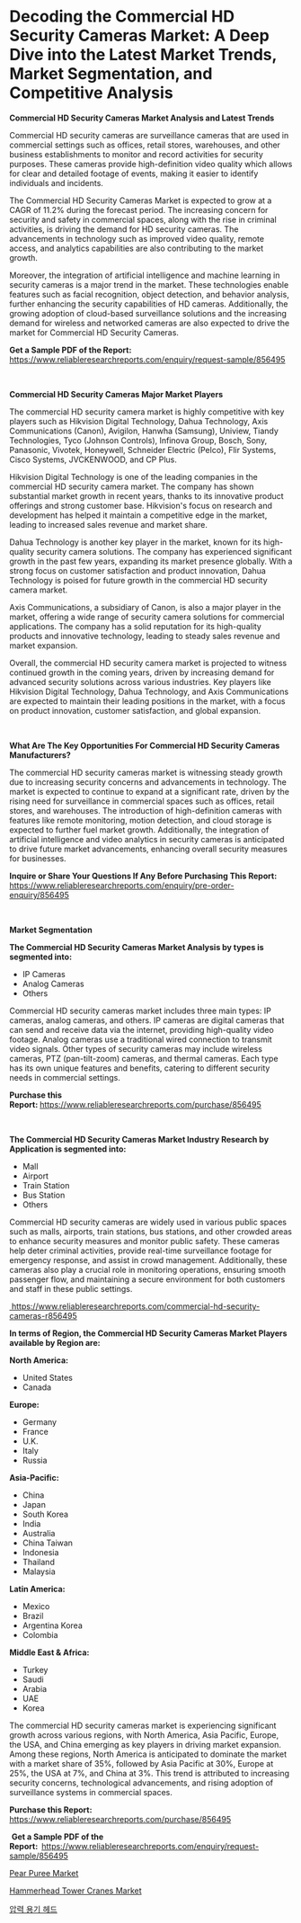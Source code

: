 <p><h1>Decoding the Commercial HD Security Cameras Market: A Deep Dive into the Latest Market Trends, Market Segmentation, and Competitive Analysis</h1></p><p><strong>Commercial HD Security Cameras Market Analysis and Latest Trends</strong></p>
<p><p>Commercial HD security cameras are surveillance cameras that are used in commercial settings such as offices, retail stores, warehouses, and other business establishments to monitor and record activities for security purposes. These cameras provide high-definition video quality which allows for clear and detailed footage of events, making it easier to identify individuals and incidents.</p><p>The Commercial HD Security Cameras Market is expected to grow at a CAGR of 11.2% during the forecast period. The increasing concern for security and safety in commercial spaces, along with the rise in criminal activities, is driving the demand for HD security cameras. The advancements in technology such as improved video quality, remote access, and analytics capabilities are also contributing to the market growth.</p><p>Moreover, the integration of artificial intelligence and machine learning in security cameras is a major trend in the market. These technologies enable features such as facial recognition, object detection, and behavior analysis, further enhancing the security capabilities of HD cameras. Additionally, the growing adoption of cloud-based surveillance solutions and the increasing demand for wireless and networked cameras are also expected to drive the market for Commercial HD Security Cameras.</p></p>
<p><strong>Get a Sample PDF of the Report:&nbsp;</strong> <a href="https://www.reliableresearchreports.com/enquiry/request-sample/856495">https://www.reliableresearchreports.com/enquiry/request-sample/856495</a></p>
<p>&nbsp;</p>
<p><strong>Commercial HD Security Cameras Major Market Players</strong></p>
<p><p>The commercial HD security camera market is highly competitive with key players such as Hikvision Digital Technology, Dahua Technology, Axis Communications (Canon), Avigilon, Hanwha (Samsung), Uniview, Tiandy Technologies, Tyco (Johnson Controls), Infinova Group, Bosch, Sony, Panasonic, Vivotek, Honeywell, Schneider Electric (Pelco), Flir Systems, Cisco Systems, JVCKENWOOD, and CP Plus.</p><p>Hikvision Digital Technology is one of the leading companies in the commercial HD security camera market. The company has shown substantial market growth in recent years, thanks to its innovative product offerings and strong customer base. Hikvision's focus on research and development has helped it maintain a competitive edge in the market, leading to increased sales revenue and market share.</p><p>Dahua Technology is another key player in the market, known for its high-quality security camera solutions. The company has experienced significant growth in the past few years, expanding its market presence globally. With a strong focus on customer satisfaction and product innovation, Dahua Technology is poised for future growth in the commercial HD security camera market.</p><p>Axis Communications, a subsidiary of Canon, is also a major player in the market, offering a wide range of security camera solutions for commercial applications. The company has a solid reputation for its high-quality products and innovative technology, leading to steady sales revenue and market expansion.</p><p>Overall, the commercial HD security camera market is projected to witness continued growth in the coming years, driven by increasing demand for advanced security solutions across various industries. Key players like Hikvision Digital Technology, Dahua Technology, and Axis Communications are expected to maintain their leading positions in the market, with a focus on product innovation, customer satisfaction, and global expansion.</p></p>
<p>&nbsp;</p>
<p><strong>What Are The Key Opportunities For Commercial HD Security Cameras Manufacturers?</strong></p>
<p><p>The commercial HD security cameras market is witnessing steady growth due to increasing security concerns and advancements in technology. The market is expected to continue to expand at a significant rate, driven by the rising need for surveillance in commercial spaces such as offices, retail stores, and warehouses. The introduction of high-definition cameras with features like remote monitoring, motion detection, and cloud storage is expected to further fuel market growth. Additionally, the integration of artificial intelligence and video analytics in security cameras is anticipated to drive future market advancements, enhancing overall security measures for businesses.</p></p>
<p><strong>Inquire or Share Your Questions If Any Before Purchasing This Report:</strong> <a href="https://www.reliableresearchreports.com/enquiry/pre-order-enquiry/856495">https://www.reliableresearchreports.com/enquiry/pre-order-enquiry/856495</a></p>
<p>&nbsp;</p>
<p><strong>Market Segmentation</strong></p>
<p><strong>The Commercial HD Security Cameras Market Analysis by types is segmented into:</strong></p>
<p><ul><li>IP Cameras</li><li>Analog Cameras</li><li>Others</li></ul></p>
<p><p>Commercial HD security cameras market includes three main types: IP cameras, analog cameras, and others. IP cameras are digital cameras that can send and receive data via the internet, providing high-quality video footage. Analog cameras use a traditional wired connection to transmit video signals. Other types of security cameras may include wireless cameras, PTZ (pan-tilt-zoom) cameras, and thermal cameras. Each type has its own unique features and benefits, catering to different security needs in commercial settings.</p></p>
<p><strong>Purchase this Report:&nbsp;</strong><a href="https://www.reliableresearchreports.com/purchase/856495">https://www.reliableresearchreports.com/purchase/856495</a></p>
<p>&nbsp;</p>
<p><strong>The Commercial HD Security Cameras Market Industry Research by Application is segmented into:</strong></p>
<p><ul><li>Mall</li><li>Airport</li><li>Train Station</li><li>Bus Station</li><li>Others</li></ul></p>
<p><p>Commercial HD security cameras are widely used in various public spaces such as malls, airports, train stations, bus stations, and other crowded areas to enhance security measures and monitor public safety. These cameras help deter criminal activities, provide real-time surveillance footage for emergency response, and assist in crowd management. Additionally, these cameras also play a crucial role in monitoring operations, ensuring smooth passenger flow, and maintaining a secure environment for both customers and staff in these public settings.</p></p>
<p><a href="https://www.reliableresearchreports.com/commercial-hd-security-cameras-r856495">&nbsp;https://www.reliableresearchreports.com/commercial-hd-security-cameras-r856495</a></p>
<p><strong>In terms of Region, the Commercial HD Security Cameras Market Players available by Region are:</strong></p>
<p>
    <p> <strong> North America: </strong>
        <ul>
            <li>United States</li>
            <li>Canada</li>
        </ul>
        </p> 
    <p> <strong> Europe: </strong>
        <ul>
            <li>Germany</li>
            <li>France</li>
            <li>U.K.</li>
            <li>Italy</li>
            <li>Russia</li>
        </ul>
        </p> 
    <p> <strong> Asia-Pacific: </strong>
        <ul>
            <li>China</li>
            <li>Japan</li>
            <li>South Korea</li>
            <li>India</li>
            <li>Australia</li>
            <li>China Taiwan</li>
            <li>Indonesia</li>
            <li>Thailand</li>
            <li>Malaysia</li>
        </ul>
        </p> 
    <p> <strong> Latin America: </strong>
        <ul>
            <li>Mexico</li>
            <li>Brazil</li>
            <li>Argentina Korea</li>
            <li>Colombia</li>
        </ul>
        </p> 
    <p> <strong> Middle East & Africa: </strong>
        <ul>
            <li>Turkey</li>
            <li>Saudi</li>
            <li>Arabia</li>
            <li>UAE</li>
            <li>Korea</li>
        </ul>
    </p>
    </p>
<p><p>The commercial HD security cameras market is experiencing significant growth across various regions, with North America, Asia Pacific, Europe, the USA, and China emerging as key players in driving market expansion. Among these regions, North America is anticipated to dominate the market with a market share of 35%, followed by Asia Pacific at 30%, Europe at 25%, the USA at 7%, and China at 3%. This trend is attributed to increasing security concerns, technological advancements, and rising adoption of surveillance systems in commercial spaces.</p></p>
<p><strong>Purchase this Report: </strong><a href="https://www.reliableresearchreports.com/purchase/856495">https://www.reliableresearchreports.com/purchase/856495</a></p>
<p>&nbsp;<strong>Get a Sample PDF of the Report:&nbsp;&nbsp;</strong><a href="https://www.reliableresearchreports.com/enquiry/request-sample/856495">https://www.reliableresearchreports.com/enquiry/request-sample/856495</a></p>
<p><strong></strong></p>
<p><p><a href="https://mire-aunt-385.notion.site/Pear-Puree-Market-Insight-Market-Trends-Growth-Forecasted-from-2024-TO-2031-b461d4ec6d074f7e9246f465f4c1d0c1">Pear Puree Market</a></p><p><a href="https://github.com/BryceTownsendr/Market-Research-Report-List-4/blob/main/hammerhead-tower-cranes-market.md">Hammerhead Tower Cranes Market</a></p><p><a href="https://github.com/xvz497517413/Market-Research-Report-List-1/blob/main/572629526592.md">압력 용기 헤드</a></p></p>